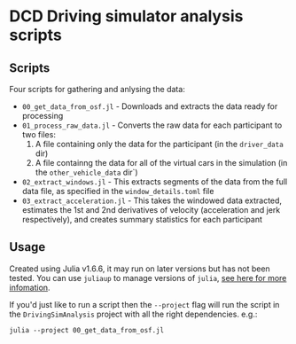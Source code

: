 # DCD Driving simulator analysis scripts

## Scripts

Four scripts for gathering and anlysing the data:
- `00_get_data_from_osf.jl` - Downloads and extracts the data ready for processing
- `01_process_raw_data.jl` - Converts the raw data for each participant to two files:
    1. A file containing only the data for the participant (in the `driver_data` dir)
    2. A file containng the data for all of the virtual cars in the simulation (in the `other_vehicle_data` dir`)
- `02_extract_windows.jl` - This extracts segments of the data from the full data file, as specified in the `window_details.toml` file
- `03_extract_acceleration.jl` - This takes the windowed data extracted, estimates the 1st and 2nd derivatives of velocity (acceleration and jerk respectively), and creates summary statistics for each participant 

## Usage

Created using Julia v1.6.6, it may run on later versions but has not been tested. You can use `juliaup` to manage versions of `julia`, [see here for more infomation](https://github.com/JuliaLang/juliaup).

If you'd just like to run a script then the `--project` flag will run the script in the `DrivingSimAnalysis` project with all the right dependencies. e.g.:
```
julia --project 00_get_data_from_osf.jl
```